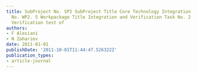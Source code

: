 ```yaml
---
title: SubProject No. SP2 SubProject Title Core Technology Integration Workpackage
  No. WP2. 5 Workpackage Title Integration and Verification Task No. 2.5. 3 Task Title
  Verification test of
authors:
- F Alesiani
- N Zahariev
date: 2011-01-01
publishDate: '2011-10-01T11:44:47.526322Z'
publication_types:
- article-journal
---
```

